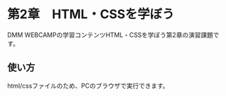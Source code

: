 # 第2章　HTML・CSSを学ぼう
DMM WEBCAMPの学習コンテンツHTML・CSSを学ぼう第2章の演習課題です。
## 使い方
html/cssファイルのため、PCのブラウザで実行できます。
